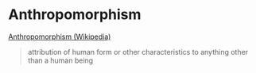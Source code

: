 # Anthropomorphism

<a href="https://en.wikipedia.org/wiki/Anthropomorphism" target="_blank">Anthropomorphism (Wikipedia)</a>

> attribution of human form or other characteristics to anything other than a human being
